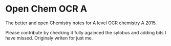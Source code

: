 # Open Chem OCR A
The better and open Chemistry notes for A level OCR chemistry A 2015.

Please contribute by checking it fully againced the sylobus and adding bits I have missed. Originaly writen for just me.
